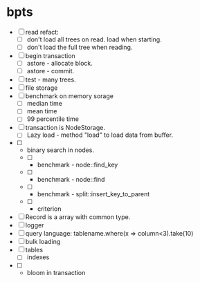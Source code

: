 # bpts

- [ ] read refact:
  - [ ] don't load all trees on read. load when starting.
  - [ ] don't load the full tree when reading.
- [ ] begin transaction
  - [ ] astore - allocate block.
  - [ ] astore - commit.
- [ ] test - many trees.
- [ ] file storage
- [ ] benchmark on memory sorage
  - [ ] median time
  - [ ] mean time
  - [ ] 99 percentile time
- [ ] transaction is NodeStorage. 
  - [ ] Lazy load - method "load" to load data from buffer.
- [ ] - binary search in nodes.
  - [ ] - benchmark - node::find_key
  - [ ] - benchmark - node::find
  - [ ] - benchmark - split::insert_key_to_parent
  - [ ] - criterion
- [ ] Record is a array with common type.
- [ ] logger
- [ ] query language: tablename.where(x => column<3).take(10)
- [ ] bulk loading
- [ ] tables
   - [ ] indexes
- [ ] - bloom in transaction
